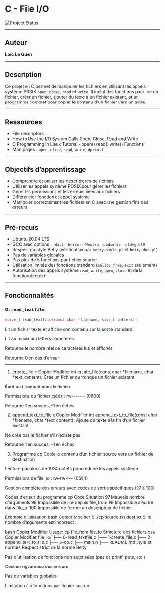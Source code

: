 # C - File I/O

![Project Status](https://img.shields.io/badge/status-97.5%25-green)

---

## Auteur

**Loïc Le Guen**

---

## Description

Ce projet en C permet de manipuler les fichiers en utilisant les appels système POSIX `open`, `close`, `read` et `write`. Il inclut des fonctions pour lire un fichier, créer un fichier, ajouter du texte à un fichier existant, et un programme complet pour copier le contenu d’un fichier vers un autre.

---

## Ressources

- File descriptors  
- How to Use the I/O System Calls Open, Close, Read and Write  
- C Programming in Linux Tutorial - open() read() write() Functions  
- Man pages : `open`, `close`, `read`, `write`, `dprintf`

---

## Objectifs d’apprentissage

- Comprendre et utiliser les descripteurs de fichiers  
- Utiliser les appels système POSIX pour gérer les fichiers  
- Gérer les permissions et les erreurs liées aux fichiers  
- Différencier fonction et appel système  
- Manipuler correctement les fichiers en C avec une gestion fine des erreurs

---

## Pré-requis

- Ubuntu 20.04 LTS  
- GCC avec options : `-Wall -Werror -Wextra -pedantic -std=gnu89`  
- Respect du style Betty (vérification par `betty-style.pl` et `betty-doc.pl`)  
- Pas de variables globales  
- Pas plus de 5 fonctions par fichier source  
- Utilisation limitée des fonctions standard (`malloc`, `free`, `exit` seulement)  
- Autorisation des appels système `read`, `write`, `open`, `close` et de la fonction `dprintf`

---

## Fonctionnalités

### 0. `read_textfile`

```c
ssize_t read_textfile(const char *filename, size_t letters);
```
Lit un fichier texte et affiche son contenu sur la sortie standard

Lit au maximum letters caractères

Retourne le nombre réel de caractères lus et affichés

Retourne 0 en cas d’erreur

---

1. create_file
c
Copier
Modifier
int create_file(const char *filename, char *text_content);
Crée un fichier ou tronque un fichier existant

Écrit text_content dans le fichier

Permissions du fichier créés : rw------- (0600)

Retourne 1 en succès, -1 en échec

2. append_text_to_file
c
Copier
Modifier
int append_text_to_file(const char *filename, char *text_content);
Ajoute du texte à la fin d’un fichier existant

Ne crée pas le fichier s’il n’existe pas

Retourne 1 en succès, -1 en échec

3. Programme cp
Copie le contenu d’un fichier source vers un fichier de destination

Lecture par blocs de 1024 octets pour réduire les appels système

Permissions de file_to : rw-rw-r-- (0664)

Gestion complète des erreurs avec codes de sortie spécifiques (97 à 100)

Codes d’erreur du programme cp
Code	Situation
97	Mauvais nombre d’arguments
98	Impossible de lire depuis file_from
99	Impossible d’écrire dans file_to
100	Impossible de fermer un descripteur de fichier

Exemple d’utilisation
bash
Copier
Modifier
$ ./cp source.txt dest.txt
Si le nombre d’arguments est incorrect :

bash
Copier
Modifier
Usage: cp file_from file_to
Structure des fichiers
css
Copier
Modifier
file_io/
├── 0-read_textfile.c
├── 1-create_file.c
├── 2-append_text_to_file.c
├── 3-cp.c
├── main.h
├── README.md
Style et normes
Respect strict de la norme Betty

Pas d’utilisation de fonctions non autorisées (pas de printf, puts, etc.)

Gestion rigoureuse des erreurs

Pas de variables globales

Limitation à 5 fonctions par fichier source

